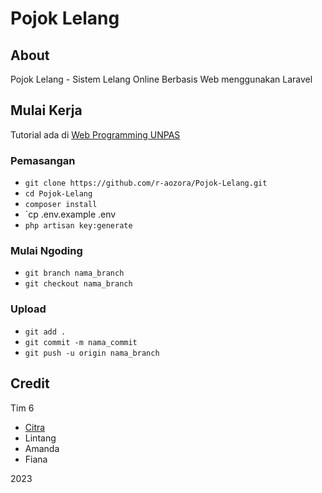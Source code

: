 # Pojok Lelang

## About

Pojok Lelang - Sistem Lelang Online Berbasis Web menggunakan Laravel

## Mulai Kerja

Tutorial ada di [Web Programming UNPAS](https://youtu.be/BJu1Qcul7ig)

### Pemasangan
- `git clone https://github.com/r-aozora/Pojok-Lelang.git`
- `cd Pojok-Lelang`
- `composer install`
- `cp .env.example .env
- `php artisan key:generate`

### Mulai Ngoding
- `git branch nama_branch`
- `git checkout nama_branch`

### Upload
- `git add .`
- `git commit -m nama_commit`
- `git push -u origin nama_branch`

## Credit

Tim 6
- [Citra](https://github.com/r-aozora)
- Lintang
- Amanda
- Fiana

2023

